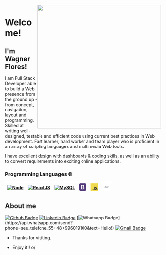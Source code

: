 <img align="right" width="400" height="400" src="https://media.giphy.com/media/m2Q7FEc0bEr4I/giphy.gif">

# Welcome!

## I'm Wagner Flores!

I am Full Stack Developer able to build a Web presence from the ground up - from concept, navigation, layout and programming. Skilled at writing well-designed, testable and efficient code using current best practices in Web development. Fast learner, hard worker and team player who is proficient in an array of scripting languages and multimedia Web tools.

I have excellent design with dashboards & coding skills, as well as an ability to convert requirements into exciting online applications.

### Programming Languages 🌐

| [<img src="https://icon2.cleanpng.com/20180416/dqq/kisspng-node-js-javascript-server-side-scripting-ruby-5ad4ed856462f4.9640198115239038774112.jpg" alt="Node" width="24">](https://node.com/) | [<img src="https://tgmarinho.com/assets/img/logo-og.png" alt="ReactJS" width="38">](https://react.com/)  | [<img src="https://cdn.worldvectorlogo.com/logos/mysql.svg" alt="MySQL" width="24">](https://mysql.com/)  |  [<img src="https://raw.githubusercontent.com/github/explore/80688e429a7d4ef2fca1e82350fe8e3517d3494d/topics/bootstrap/bootstrap.png" alt="Bootstrap" width="24">](https://getbootstrap.com/) |  [<img src="https://raw.githubusercontent.com/github/explore/80688e429a7d4ef2fca1e82350fe8e3517d3494d/topics/javascript/javascript.png" alt="jQuery" width="24">](https://jquery.com/) | [<img src="https://raw.githubusercontent.com/github/explore/80688e429a7d4ef2fca1e82350fe8e3517d3494d/topics/jquery/jquery.png" alt="jQuery" width="24">](https://jquery.com/)
|---|---|---|---|---|---|


## About me 
[![Github Badge](https://img.shields.io/badge/-Github-000?style=flat-square&logo=Github&logoColor=white&link=https://github.com/wagnerflores11)](https://github.com/wagnerflores11)
[![Linkedin Badge](https://img.shields.io/badge/-LinkedIn-blue?style=flat-square&logo=Linkedin&logoColor=white&link=https://www.linkedin.com/in/wagner-flores-9621b61b7/)](https://www.linkedin.com/in/wagner-flores-9621b61b7/)
[![Whatsapp Badge](https://img.shields.io/badge/-Whatsapp-4CA143?style=flat-square&labelColor=4CA143&logo=whatsapp&logoColor=white&link=https://api.whatsapp.com/send?phone=seu_telefone_55+48+996019100&text=Hello!)](https://api.whatsapp.com/send?phone=seu_telefone_55+48+996019100&text=Hello!)
[![Gmail Badge](https://img.shields.io/badge/-Gmail-c14438?style=flat-square&logo=Gmail&logoColor=white&link=mailto:wagnerflores11@gmail.com)](mailto:wagnerflores11@gmail.com)

- Thanks for visiting. 

- Enjoy it!! o/
